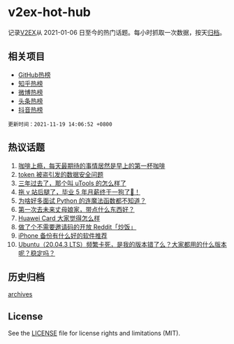 # v2ex-hot-hub

 记录[V2EX](https://www.v2ex.com/)从 2021-01-06 日至今的热门话题。每小时抓取一次数据，按天[归档](archives)。
 
 ## 相关项目

- [GitHub热榜](https://github.com/snaildev/github-hot-hub)
- [知乎热榜](https://github.com/snaildev/zhihu-hot-hub)
- [微博热榜](https://github.com/snaildev/weibo-hot-hub)
- [头条热榜](https://github.com/snaildev/toutiao-hot-hub)
- [抖音热榜](https://github.com/snaildev/douyin-hot-hub)


 `更新时间：2021-11-19 14:06:52 +0800`

## 热议话题

1. [咖啡上瘾，每天最期待的事情居然是早上的第一杯咖啡](https://www.v2ex.com/t/816443)
1. [token 被盗引发的数据安全问题](https://www.v2ex.com/t/816341)
1. [三年过去了，那个叫 uTools 的怎么样了](https://www.v2ex.com/t/816446)
1. [拖 v 站后腿了，毕业 5 年月薪终于一狗了👻！](https://www.v2ex.com/t/816435)
1. [为啥好多面试 Python 的连魔法函数都不知道？](https://www.v2ex.com/t/816468)
1. [第一次去未来丈母娘家，带点什么东西好？](https://www.v2ex.com/t/816324)
1. [Huawei Card 大家觉得怎么样](https://www.v2ex.com/t/816383)
1. [做了个不需要邀请码的开放 Reddit「炒饭」](https://www.v2ex.com/t/816444)
1. [iPhone 备份有什么好的软件推荐](https://www.v2ex.com/t/816307)
1. [Ubuntu（20.04.3 LTS）频繁卡死，是我的版本错了么？大家都用的什么版本呢？稳定吗？](https://www.v2ex.com/t/816294)

## 历史归档

[archives](archives)

## License

See the [LICENSE](LICENSE) file for license rights and limitations (MIT).
